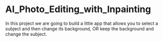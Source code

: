 # AI_Photo_Editing_with_Inpainting
In this project we are going to build a little app that allows you to select a subject and then change its background, OR keep the background and change the subject.
